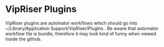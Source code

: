 VipRiser Plugins
==============

VipRiser plugins are automator workflows which should go into ~/Library/Application Support/VipRiser/PlugIns .
Be aware that automator workflow file is bundle, therefore it may look kind of funny when viewed inside the github.
